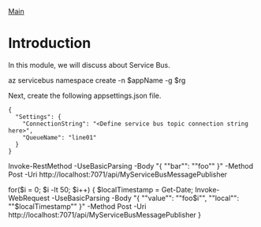 ﻿[Main](..\ReadMe.md)

# Introduction
In this module, we will discuss about Service Bus.

az servicebus namespace create -n $appName -g $rg

Next, create the following appsettings.json file.

```
{
  "Settings": {
    "ConnectionString": "<Define service bus topic connection string here>",
    "QueueName": "line01"
  }
}
```

Invoke-RestMethod -UseBasicParsing -Body "{ \""bar\"": \""foo\"" }" -Method Post -Uri http://localhost:7071/api/MyServiceBusMessagePublisher

for($i = 0; $i -lt 50; $i++) { $localTimestamp = Get-Date; Invoke-WebRequest -UseBasicParsing -Body "{ ""value"": ""foo$i"", ""local"": ""$localTimestamp"" }" -Method Post -Uri http://localhost:7071/api/MyServiceBusMessagePublisher }